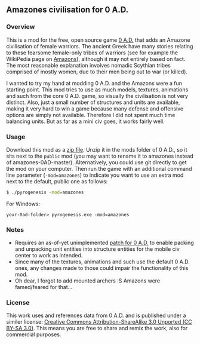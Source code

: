 ## Amazones civilisation for 0 A.D.

### Overview
This is a mod for the free, open source game [0 A.D.](http://www.play0ad.com) that adds an Amazone civilisation of female warriors. The ancient Greek have many stories relating to these fearsome female-only tribes of warriors (see for example the WikiPedia page on [Amazons](http://en.wikipedia.org/wiki/Amazons)), although it may not entirely based on fact. The most reasonable explanation involves nomadic Scythian tribes comprised of mostly women, due to their men being out to war (or killed).

I wanted to try my hand at modding 0 A.D. and the Amazons were a fun starting point. This mod tries to use as much models, textures, animations and such from the core 0 A.D. game, so visually the civilisation is not very distinct. Also, just a small number of structures and units are available, making it very hard to win a game because many defense and offensive options are simply not available. Therefore I did not spent much time balancing units. But as far as a mini civ goes, it works fairly well.

### Usage
Download this mod as a [zip file](https://github.com/dvangennip/amazones-0AD/archive/master.zip). Unzip it in the mods folder of 0 A.D., so it sits next to the `public` mod (you may want to rename it to amazones instead of amazones-0AD-master). Alternatively, you could use git directly to get the mod on your computer. Then run the game with an additional command line parameter (`-mod=amazones`) to indicate you want to use an extra mod next to the default, public one as follows:

````sh
$ ./pyrogenesis -mod=amazones
````

For Windows:

````
your-0ad-folder> pyrogenesis.exe -mod=amazones
````

### Notes
* Requires an as-of-yet unimplemented [patch for 0 A.D.](http://trac.wildfiregames.com/ticket/1919) to enable packing and unpacking unit entities into structure entities for the mobile civ center to work as intended.
* Since many of the textures, animations and such use the default 0 A.D. ones, any changes made to those could impair the functionality of this mod.
* Oh dear, I forgot to add mounted archers :S Amazons were famed/feared for that...

### License
This work uses and references data from 0 A.D. and is published under a similer license: [Creative Commons Attribution-ShareAlike 3.0 Unported (CC BY-SA 3.0)](http://creativecommons.org/licenses/by-sa/3.0/deed.en). This means you are free to share and remix the work, also for commercial purposes.

